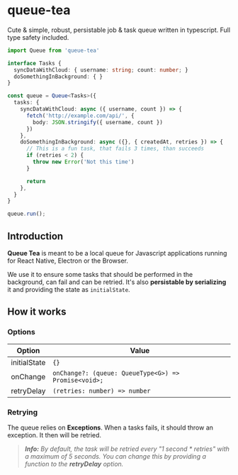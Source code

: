# queue-tea

Cute & simple, robust, persistable job & task queue written in typescript. Full type safety included.

```ts
import Queue from 'queue-tea'

interface Tasks {
  syncDataWithCloud: { username: string; count: number; }
  doSomethingInBackground: { }
}

const queue = Queue<Tasks>({
  tasks: {
    syncDataWithCloud: async ({ username, count }) => {
      fetch('http://example.com/api/', {
        body: JSON.stringify({ username, count })
      })
    },
    doSomethingInBackground: async ({}, { createdAt, retries }) => {
      // This is a fun task, that fails 3 times, than succeeds
      if (retries < 2) {
        throw new Error('Not this time')
      }

      return
    },
  }
}

queue.run();
```

## Introduction

**Queue Tea** is meant to be a local queue for Javascript applications running for React Native, Electron or the Browser.

We use it to ensure some tasks that should be performed in the background, can fail and can be retried. It's also **persistable by serializing** it and providing the state as `initialState`.

## How it works

### Options

| Option       | Value                                                |
| ------------ | ---------------------------------------------------- |
| initialState | `{}`                                                |
| onChange     | `onChange?: (queue: QueueType<G>) => Promise<void>;` |
| retryDelay   | `(retries: number) => number`                        |

### Retrying

The queue relies on **Exceptions**. When a tasks fails, it should throw an exception. It then will be retried.

> _**Info:** By default, the task will be retried every "1 second \* retries" with a maximum of 5 seconds. You can change this by providing a function to the **retryDelay** option._
